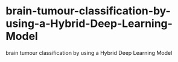 # brain-tumour-classification-by-using-a-Hybrid-Deep-Learning-Model
brain tumour classification by using a Hybrid Deep Learning Model
